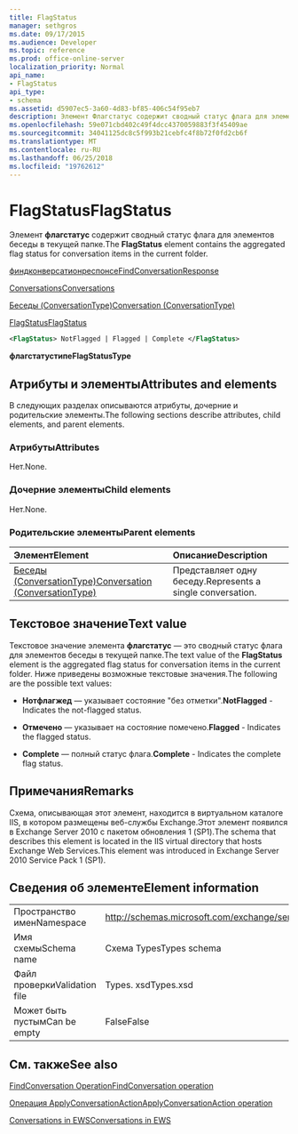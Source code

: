 ```yaml
---
title: FlagStatus
manager: sethgros
ms.date: 09/17/2015
ms.audience: Developer
ms.topic: reference
ms.prod: office-online-server
localization_priority: Normal
api_name:
- FlagStatus
api_type:
- schema
ms.assetid: d5907ec5-3a60-4d83-bf85-406c54f95eb7
description: Элемент Флагстатус содержит сводный статус флага для элементов беседы в текущей папке.
ms.openlocfilehash: 59e071cbd402c49f4dcc4370059883f3f45409ae
ms.sourcegitcommit: 34041125dc8c5f993b21cebfc4f8b72f0fd2cb6f
ms.translationtype: MT
ms.contentlocale: ru-RU
ms.lasthandoff: 06/25/2018
ms.locfileid: "19762612"
---
```

# <a name="flagstatus"></a><span data-ttu-id="2d6a9-103">FlagStatus</span><span class="sxs-lookup"><span data-stu-id="2d6a9-103">FlagStatus</span></span>

<span data-ttu-id="2d6a9-104">Элемент **флагстатус** содержит сводный статус флага для элементов беседы в текущей папке.</span><span class="sxs-lookup"><span data-stu-id="2d6a9-104">The **FlagStatus** element contains the aggregated flag status for conversation items in the current folder.</span></span> 
  
[<span data-ttu-id="2d6a9-105">финдконверсатионреспонсе</span><span class="sxs-lookup"><span data-stu-id="2d6a9-105">FindConversationResponse</span></span>](findconversationresponse.md)
  
[<span data-ttu-id="2d6a9-106">Conversations</span><span class="sxs-lookup"><span data-stu-id="2d6a9-106">Conversations</span></span>](conversations-ex15websvcsotherref.md)
  
[<span data-ttu-id="2d6a9-107">Беседы (ConversationType)</span><span class="sxs-lookup"><span data-stu-id="2d6a9-107">Conversation (ConversationType)</span></span>](conversation-conversationtype.md)
  
[<span data-ttu-id="2d6a9-108">FlagStatus</span><span class="sxs-lookup"><span data-stu-id="2d6a9-108">FlagStatus</span></span>](flagstatus.md)
  
```XML
<FlagStatus> NotFlagged | Flagged | Complete </FlagStatus>
```

 <span data-ttu-id="2d6a9-109">**флагстатустипе**</span><span class="sxs-lookup"><span data-stu-id="2d6a9-109">**FlagStatusType**</span></span>
## <a name="attributes-and-elements"></a><span data-ttu-id="2d6a9-110">Атрибуты и элементы</span><span class="sxs-lookup"><span data-stu-id="2d6a9-110">Attributes and elements</span></span>

<span data-ttu-id="2d6a9-111">В следующих разделах описываются атрибуты, дочерние и родительские элементы.</span><span class="sxs-lookup"><span data-stu-id="2d6a9-111">The following sections describe attributes, child elements, and parent elements.</span></span>
  
### <a name="attributes"></a><span data-ttu-id="2d6a9-112">Атрибуты</span><span class="sxs-lookup"><span data-stu-id="2d6a9-112">Attributes</span></span>

<span data-ttu-id="2d6a9-113">Нет.</span><span class="sxs-lookup"><span data-stu-id="2d6a9-113">None.</span></span>
  
### <a name="child-elements"></a><span data-ttu-id="2d6a9-114">Дочерние элементы</span><span class="sxs-lookup"><span data-stu-id="2d6a9-114">Child elements</span></span>

<span data-ttu-id="2d6a9-115">Нет.</span><span class="sxs-lookup"><span data-stu-id="2d6a9-115">None.</span></span>
  
### <a name="parent-elements"></a><span data-ttu-id="2d6a9-116">Родительские элементы</span><span class="sxs-lookup"><span data-stu-id="2d6a9-116">Parent elements</span></span>

|<span data-ttu-id="2d6a9-117">**Элемент**</span><span class="sxs-lookup"><span data-stu-id="2d6a9-117">**Element**</span></span>|<span data-ttu-id="2d6a9-118">**Описание**</span><span class="sxs-lookup"><span data-stu-id="2d6a9-118">**Description**</span></span>|
|:-----|:-----|
|[<span data-ttu-id="2d6a9-119">Беседы (ConversationType)</span><span class="sxs-lookup"><span data-stu-id="2d6a9-119">Conversation (ConversationType)</span></span>](conversation-conversationtype.md) <br/> |<span data-ttu-id="2d6a9-120">Представляет одну беседу.</span><span class="sxs-lookup"><span data-stu-id="2d6a9-120">Represents a single conversation.</span></span>  <br/> |
   
## <a name="text-value"></a><span data-ttu-id="2d6a9-121">Текстовое значение</span><span class="sxs-lookup"><span data-stu-id="2d6a9-121">Text value</span></span>

<span data-ttu-id="2d6a9-122">Текстовое значение элемента **флагстатус** — это сводный статус флага для элементов беседы в текущей папке.</span><span class="sxs-lookup"><span data-stu-id="2d6a9-122">The text value of the **FlagStatus** element is the aggregated flag status for conversation items in the current folder.</span></span> <span data-ttu-id="2d6a9-123">Ниже приведены возможные текстовые значения.</span><span class="sxs-lookup"><span data-stu-id="2d6a9-123">The following are the possible text values:</span></span> 
  
- <span data-ttu-id="2d6a9-124">**Нотфлагжед** — указывает состояние "без отметки".</span><span class="sxs-lookup"><span data-stu-id="2d6a9-124">**NotFlagged** - Indicates the not-flagged status.</span></span> 
    
- <span data-ttu-id="2d6a9-125">**Отмечено** — указывает на состояние помечено.</span><span class="sxs-lookup"><span data-stu-id="2d6a9-125">**Flagged** - Indicates the flagged status.</span></span> 
    
- <span data-ttu-id="2d6a9-126">**Complete** — полный статус флага.</span><span class="sxs-lookup"><span data-stu-id="2d6a9-126">**Complete** - Indicates the complete flag status.</span></span> 
    
## <a name="remarks"></a><span data-ttu-id="2d6a9-127">Примечания</span><span class="sxs-lookup"><span data-stu-id="2d6a9-127">Remarks</span></span>

<span data-ttu-id="2d6a9-128">Схема, описывающая этот элемент, находится в виртуальном каталоге IIS, в котором размещены веб-службы Exchange.Этот элемент появился в Exchange Server 2010 с пакетом обновления 1 (SP1).</span><span class="sxs-lookup"><span data-stu-id="2d6a9-128">The schema that describes this element is located in the IIS virtual directory that hosts Exchange Web Services.This element was introduced in Exchange Server 2010 Service Pack 1 (SP1).</span></span>
  
## <a name="element-information"></a><span data-ttu-id="2d6a9-129">Сведения об элементе</span><span class="sxs-lookup"><span data-stu-id="2d6a9-129">Element information</span></span>

|||
|:-----|:-----|
|<span data-ttu-id="2d6a9-130">Пространство имен</span><span class="sxs-lookup"><span data-stu-id="2d6a9-130">Namespace</span></span>  <br/> |http://schemas.microsoft.com/exchange/services/2006/types  <br/> |
|<span data-ttu-id="2d6a9-131">Имя схемы</span><span class="sxs-lookup"><span data-stu-id="2d6a9-131">Schema name</span></span>  <br/> |<span data-ttu-id="2d6a9-132">Схема Types</span><span class="sxs-lookup"><span data-stu-id="2d6a9-132">Types schema</span></span>  <br/> |
|<span data-ttu-id="2d6a9-133">Файл проверки</span><span class="sxs-lookup"><span data-stu-id="2d6a9-133">Validation file</span></span>  <br/> |<span data-ttu-id="2d6a9-134">Types. xsd</span><span class="sxs-lookup"><span data-stu-id="2d6a9-134">Types.xsd</span></span>  <br/> |
|<span data-ttu-id="2d6a9-135">Может быть пустым</span><span class="sxs-lookup"><span data-stu-id="2d6a9-135">Can be empty</span></span>  <br/> |<span data-ttu-id="2d6a9-136">False</span><span class="sxs-lookup"><span data-stu-id="2d6a9-136">False</span></span>  <br/> |
   
## <a name="see-also"></a><span data-ttu-id="2d6a9-137">См. также</span><span class="sxs-lookup"><span data-stu-id="2d6a9-137">See also</span></span>



[<span data-ttu-id="2d6a9-138">FindConversation Operation</span><span class="sxs-lookup"><span data-stu-id="2d6a9-138">FindConversation operation</span></span>](findconversation-operation.md)
  
[<span data-ttu-id="2d6a9-139">Операция ApplyConversationAction</span><span class="sxs-lookup"><span data-stu-id="2d6a9-139">ApplyConversationAction operation</span></span>](applyconversationaction-operation.md)


[<span data-ttu-id="2d6a9-140">Conversations in EWS</span><span class="sxs-lookup"><span data-stu-id="2d6a9-140">Conversations in EWS</span></span>](http://msdn.microsoft.com/library/91e64629-db6c-4c94-9dcb-d386232e8467%28Office.15%29.aspx)

